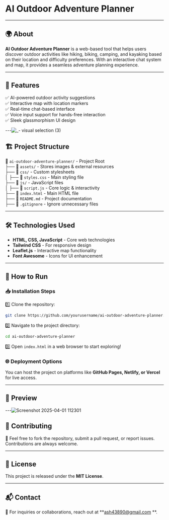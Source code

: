 # AI Outdoor Adventure Planner

---

## 🌍 About
**AI Outdoor Adventure Planner** is a web-based tool that helps users discover outdoor activities like hiking, biking, camping, and kayaking based on their location and difficulty preferences. With an interactive chat system and map, it provides a seamless adventure planning experience.

---

## 🚀 Features
✅ AI-powered outdoor activity suggestions  
✅ Interactive map with location markers  
✅ Real-time chat-based interface  
✅ Voice input support for hands-free interaction  
✅ Sleek glassmorphism UI design  

---![_- visual selection (3)](https://github.com/user-attachments/assets/4f26a506-08f8-4f4a-907c-bbadfa652fa9)


## 🏗️ Project Structure
📂 `ai-outdoor-adventure-planner/` - Project Root  
├── 📁 `assets/` - Stores images & external resources  
├── 📁 `css/` - Custom stylesheets  
│   ├── 🎨 `styles.css` - Main styling file  
├── 📁 `js/` - JavaScript files  
│   ├── 📜 `script.js` - Core logic & interactivity  
├── 📄 `index.html` - Main HTML file  
├── 📄 `README.md` - Project documentation  
├── 📄 `.gitignore` - Ignore unnecessary files  

---

## 🛠️ Technologies Used
- **HTML, CSS, JavaScript** - Core web technologies  
- **Tailwind CSS** - For responsive design  
- **Leaflet.js** - Interactive map functionality  
- **Font Awesome** - Icons for UI enhancement  

---

## 🎯 How to Run
### 📥 Installation Steps
1️⃣ Clone the repository:
```sh
git clone https://github.com/yourusername/ai-outdoor-adventure-planner.git
```
2️⃣ Navigate to the project directory:
```sh
cd ai-outdoor-adventure-planner
```
3️⃣ Open `index.html` in a web browser to start exploring!

### 🌐 Deployment Options
You can host the project on platforms like **GitHub Pages, Netlify, or Vercel** for live access.

---

## 📸 Preview


---![Screenshot 2025-04-01 112301](https://github.com/user-attachments/assets/22a36576-1a01-4d2f-9a6e-ea3b5ab12fd2)


## 🤝 Contributing
🚀 Feel free to fork the repository, submit a pull request, or report issues. Contributions are always welcome.

---

## 📜 License
This project is released under the **MIT License**.

---

## 📬 Contact
📧 For inquiries or collaborations, reach out at **ash43890@gmail.com **.

